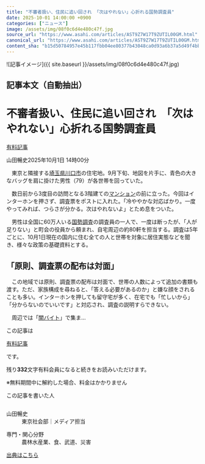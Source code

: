 ```yaml
---
title: "不審者扱い、住民に追い回され 「次はやれない」心折れる国勢調査員"
date: 2025-10-01 14:00:00 +0900
categories: ["ニュース"]
image: /assets/img/08f0c6d4e480c47f.jpg
source_url: "https://www.asahi.com/articles/AST9Z7W17T9ZUTIL00GM.html"
canonical_url: "https://www.asahi.com/articles/AST9Z7W17T9ZUTIL00GM.html"
content_sha: "b15d50784957e45b117fbb04ee80377b43048ca0d93a6b37a5d49f4bbb04f61c"
---
```


![記事イメージ]({{ site.baseurl }}/assets/img/08f0c6d4e480c47f.jpg)

## 記事本文（自動抽出）
<div><main role="main" id="main"><p></p><div class="y_Qv3"><h1>不審者扱い、住民に追い回され　「次はやれない」心折れる国勢調査員</h1><div class="mhPng"><p><span class="fNPYU Q_Shz"><a href="//www.asahi.com/news/gold.html?iref=com_gold">有料記事</a></span></p><span class="H8KYB">山田暢史</span><span class="UDj4P"><time datetime="2025-10-01T05:00:00.000Z">2025年10月1日 14時00分</time></span></div></div><p id="gsm_above_SnsUtilityArea"></p><p x-component-name="CommentHeadline" x-component-data='{"commentCount":0,"commentators":[],"mode":"pc"}'></p><div class="nfyQp"><p>　東京と隣接する<a href="http://www.asahi.com/area/saitama/" title="埼玉県 のトピックスを開く" class="eWgMZ">埼玉県</a><a href="//www.asahi.com/topics/word/%E5%B7%9D%E5%8F%A3%E5%B8%82.html" title="川口市 のトピックスを開く" class="eWgMZ">川口市</a>の住宅地。9月下旬、地図を片手に、青色の大きなバッグを肩に掛けた男性（79）が各世帯を回っていた。</p><p>　数日前から3度目の訪問となる3階建ての<a href="https://www.asahi.com//special/matome/mansion01/" title="マンション のトピックスを開く" class="eWgMZ">マンション</a>の前に立った。今回はインターホンを押さず、調査票をポストに入れた。「冷ややかな対応ばかり。一度やってみれば、つらさが分かる。次はやれないよ」とため息をついた。</p><p>　男性は全国に60万人いる<a href="//www.asahi.com/topics/word/%E5%9B%BD%E5%8B%A2%E8%AA%BF%E6%9F%BB.html" title="国勢調査 のトピックスを開く" class="eWgMZ">国勢調査</a>の調査員の一人で、一度は断ったが、「人が足りない」と町会の役員から頼まれ、自宅周辺の約80軒を担当する。調査は5年ごとに、10月1日現在の国内に住む全ての人と世帯を対象に居住実態などを聞き、様々な政策の基礎資料とする。</p><h2 class="smgSC">「原則、調査票の配布は対面」</h2><p>　この地域では原則、調査票の配布は対面で、世帯の人数によって追加の書類も渡す。ただ、家族構成を尋ねると、「答える必要があるのか」と嫌な顔をされることも多い。インターホンを押しても留守宅が多く、在宅でも「忙しいから」「分からないのでいいです」と対応され、調査の説明すらできない。</p><p class="Lujdo">　周辺では「<a href="//www.asahi.com/topics/word/%E3%80%8C%E9%97%87%E3%83%90%E3%82%A4%E3%83%88%E3%80%8D%E7%8A%AF%E7%BD%AA.html" title="闇バイト のトピックスを開く" class="eWgMZ">闇バイト</a>」で集ま…</p></div><p></p><div class="NbZMW"><div class="PxAm1"><p>この記事は</p><img src="//www.asahicom.jp/images/icon_key_gold.png" alt><a href="//www.asahi.com/news/gold.html?iref=com_1kiji_g_0">有料記事</a><p>です。</p><span class="Zgt88">残り<b>332</b>文字</span><span class="hideFromApp">有料会員になると続きをお読みいただけます。</span></div><p class="eQShK">※無料期間中に解約した場合、料金はかかりません</p></div><div x-component-name="WriterProfile" x-component-data='{"writerProfile":{"writerProfileList":[{"name":"山田暢史","code":"c55179f360678432fc8f8451758c4ce5bb78ff8512c4238b5e5c0ba47fb189f9","department":"東京社会部","role":"メディア担当","specialtyAndInterest":"農林水産業、食、武道、災害","isFollowed":false,"introduction":"埼玉県出身で2014年に入社。和歌山をふり出しに、神戸、東京社会部、さいたまで勤務して2度目の東京社会部勤務になりました。趣味は船釣りです。最近は稽古できていませんが、小学生から剣道をしています。","iconImageUrl":"https://profile-image.kraken.asahi.com/c55179f360678432fc8f8451758c4ce5bb78ff8512c4238b5e5c0ba47fb189f9","canSendFanLetter":false}],"isWriterFollowAvailableMember":false},"isFreeArea":true}'><div id="writerProfile" class="yT62y"><p class="FPrYd">この記事を書いた人</p><div class="jdPPS"><div class="zRkIz"><a href="/reporter-bio/c55179f360678432fc8f8451758c4ce5bb78ff8512c4238b5e5c0ba47fb189f9?iref=article_reporter_profile" class="CES5K"></a><div class="iKuvI"><figure class="BKNFc"><img src="https://profile-image.kraken.asahi.com/c55179f360678432fc8f8451758c4ce5bb78ff8512c4238b5e5c0ba47fb189f9" alt></figure><dl class="WptL0"><dt>山田暢史</dt><dd>東京社会部｜メディア担当</dd></dl></div><dl class="PXedm"><dt>専門・関心分野</dt><dd>農林水産業、食、武道、災害</dd></dl></div></div></div></div><p x-component-name="ArticleCommentList" x-component-data='{"commentCount":0,"commentList":[],"shareUrlBase":"https://www.asahi.com/articles/AST9Z7W17T9ZUTIL00GM.html","articleId":"AST9Z7W17T9ZUTIL00GM","commentIdParam":"","equalCommentIdIndex":-1,"isAuthorized":false,"isFreePlan":false,"isPaidMember":false,"isPresent":false,"isHazard":false,"freeUrlBase":"//www.asahi.com","digitalUrlBase":"//digital.asahi.com"}'></p></main></div>

[出典はこちら](https://www.asahi.com/articles/AST9Z7W17T9ZUTIL00GM.html)
